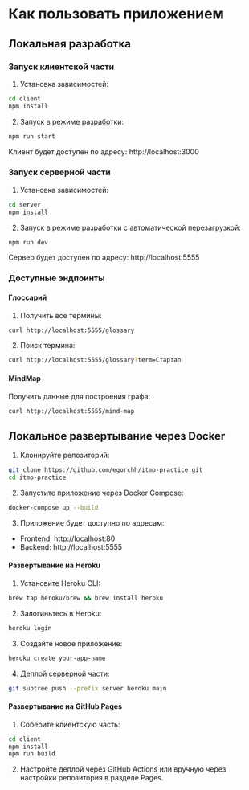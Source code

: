 # Как пользовать приложением

## Локальная разработка

### Запуск клиентской части

1. Установка зависимостей:
```bash
cd client
npm install
```

2. Запуск в режиме разработки:
```bash
npm run start
```

Клиент будет доступен по адресу: http://localhost:3000

### Запуск серверной части

1. Установка зависимостей:
```bash
cd server
npm install
```

2. Запуск в режиме разработки с автоматической перезагрузкой:
```bash
npm run dev
```

Сервер будет доступен по адресу: http://localhost:5555

### Доступные эндпоинты

#### Глоссарий

1. Получить все термины:
```bash
curl http://localhost:5555/glossary
```

2. Поиск термина:
```bash
curl http://localhost:5555/glossary?term=Стартап
```

#### MindMap

Получить данные для построения графа:
```bash
curl http://localhost:5555/mind-map
```

## Локальное развертывание через Docker

1. Клонируйте репозиторий:
```bash
git clone https://github.com/egorchh/itmo-practice.git
cd itmo-practice
```

2. Запустите приложение через Docker Compose:
```bash
docker-compose up --build
```

3. Приложение будет доступно по адресам:
- Frontend: http://localhost:80
- Backend: http://localhost:5555

#### Развертывание на Heroku

1. Установите Heroku CLI:
```bash
brew tap heroku/brew && brew install heroku
```

2. Залогиньтесь в Heroku:
```bash
heroku login
```

3. Создайте новое приложение:
```bash
heroku create your-app-name
```

4. Деплой серверной части:
```bash
git subtree push --prefix server heroku main
```

#### Развертывание на GitHub Pages

1. Соберите клиентскую часть:
```bash
cd client
npm install
npm run build
```

2. Настройте деплой через GitHub Actions или вручную через настройки репозитория в разделе Pages.